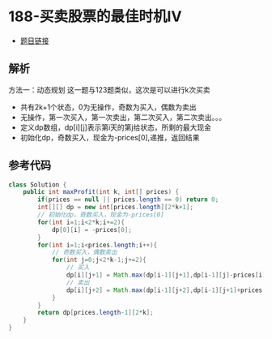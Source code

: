 # 188-买卖股票的最佳时机IV

- [题目链接](https://leetcode-cn.com/problems/best-time-to-buy-and-sell-stock-iv/)

## 解析

方法一：动态规划
这一题与123题类似，这次是可以进行k次买卖
- 共有2k+1个状态，0为无操作，奇数为买入，偶数为卖出
- 无操作，第一次买入，第一次卖出，第二次买入，第二次卖出。。。
- 定义dp数组，dp[i][j]表示第i天的第j给状态，所剩的最大现金
- 初始化dp，奇数买入，现金为-prices[0],递推，返回结果

## 参考代码
```Java
class Solution {
    public int maxProfit(int k, int[] prices) {
        if(prices == null || prices.length == 0) return 0;
        int[][] dp = new int[prices.length][2*k+1];
        // 初始化dp，奇数买入，现金为-prices[0]
        for(int i=1;i<2*k;i+=2){
            dp[0][i] = -prices[0]; 
        }
        for(int i=1;i<prices.length;i++){
            // 奇数买入，偶数卖出
            for(int j=0;j<2*k-1;j+=2){
                // 买入
                dp[i][j+1] = Math.max(dp[i-1][j+1],dp[i-1][j]-prices[i]); 
                // 卖出
                dp[i][j+2] = Math.max(dp[i-1][j+2],dp[i-1][j+1]+prices[i]); 
            }
        }
        return dp[prices.length-1][2*k];
    }
}
```
